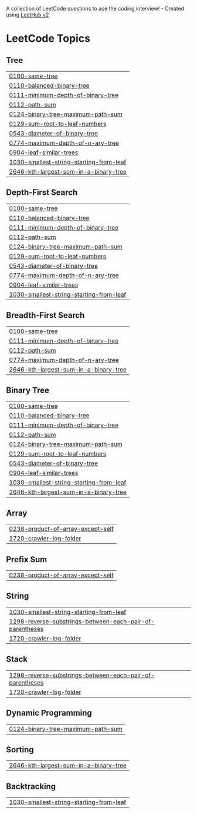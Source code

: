 A collection of LeetCode questions to ace the coding interview! - Created using [LeetHub v2](https://github.com/arunbhardwaj/LeetHub-2.0)
<!---LeetCode Topics Start-->
# LeetCode Topics
## Tree
|  |
| ------- |
| [0100-same-tree](https://github.com/Ash-codes18/Cpp_DSA/tree/master/0100-same-tree) |
| [0110-balanced-binary-tree](https://github.com/Ash-codes18/Cpp_DSA/tree/master/0110-balanced-binary-tree) |
| [0111-minimum-depth-of-binary-tree](https://github.com/Ash-codes18/Cpp_DSA/tree/master/0111-minimum-depth-of-binary-tree) |
| [0112-path-sum](https://github.com/Ash-codes18/Cpp_DSA/tree/master/0112-path-sum) |
| [0124-binary-tree-maximum-path-sum](https://github.com/Ash-codes18/Cpp_DSA/tree/master/0124-binary-tree-maximum-path-sum) |
| [0129-sum-root-to-leaf-numbers](https://github.com/Ash-codes18/Cpp_DSA/tree/master/0129-sum-root-to-leaf-numbers) |
| [0543-diameter-of-binary-tree](https://github.com/Ash-codes18/Cpp_DSA/tree/master/0543-diameter-of-binary-tree) |
| [0774-maximum-depth-of-n-ary-tree](https://github.com/Ash-codes18/Cpp_DSA/tree/master/0774-maximum-depth-of-n-ary-tree) |
| [0904-leaf-similar-trees](https://github.com/Ash-codes18/Cpp_DSA/tree/master/0904-leaf-similar-trees) |
| [1030-smallest-string-starting-from-leaf](https://github.com/Ash-codes18/Cpp_DSA/tree/master/1030-smallest-string-starting-from-leaf) |
| [2646-kth-largest-sum-in-a-binary-tree](https://github.com/Ash-codes18/Cpp_DSA/tree/master/2646-kth-largest-sum-in-a-binary-tree) |
## Depth-First Search
|  |
| ------- |
| [0100-same-tree](https://github.com/Ash-codes18/Cpp_DSA/tree/master/0100-same-tree) |
| [0110-balanced-binary-tree](https://github.com/Ash-codes18/Cpp_DSA/tree/master/0110-balanced-binary-tree) |
| [0111-minimum-depth-of-binary-tree](https://github.com/Ash-codes18/Cpp_DSA/tree/master/0111-minimum-depth-of-binary-tree) |
| [0112-path-sum](https://github.com/Ash-codes18/Cpp_DSA/tree/master/0112-path-sum) |
| [0124-binary-tree-maximum-path-sum](https://github.com/Ash-codes18/Cpp_DSA/tree/master/0124-binary-tree-maximum-path-sum) |
| [0129-sum-root-to-leaf-numbers](https://github.com/Ash-codes18/Cpp_DSA/tree/master/0129-sum-root-to-leaf-numbers) |
| [0543-diameter-of-binary-tree](https://github.com/Ash-codes18/Cpp_DSA/tree/master/0543-diameter-of-binary-tree) |
| [0774-maximum-depth-of-n-ary-tree](https://github.com/Ash-codes18/Cpp_DSA/tree/master/0774-maximum-depth-of-n-ary-tree) |
| [0904-leaf-similar-trees](https://github.com/Ash-codes18/Cpp_DSA/tree/master/0904-leaf-similar-trees) |
| [1030-smallest-string-starting-from-leaf](https://github.com/Ash-codes18/Cpp_DSA/tree/master/1030-smallest-string-starting-from-leaf) |
## Breadth-First Search
|  |
| ------- |
| [0100-same-tree](https://github.com/Ash-codes18/Cpp_DSA/tree/master/0100-same-tree) |
| [0111-minimum-depth-of-binary-tree](https://github.com/Ash-codes18/Cpp_DSA/tree/master/0111-minimum-depth-of-binary-tree) |
| [0112-path-sum](https://github.com/Ash-codes18/Cpp_DSA/tree/master/0112-path-sum) |
| [0774-maximum-depth-of-n-ary-tree](https://github.com/Ash-codes18/Cpp_DSA/tree/master/0774-maximum-depth-of-n-ary-tree) |
| [2646-kth-largest-sum-in-a-binary-tree](https://github.com/Ash-codes18/Cpp_DSA/tree/master/2646-kth-largest-sum-in-a-binary-tree) |
## Binary Tree
|  |
| ------- |
| [0100-same-tree](https://github.com/Ash-codes18/Cpp_DSA/tree/master/0100-same-tree) |
| [0110-balanced-binary-tree](https://github.com/Ash-codes18/Cpp_DSA/tree/master/0110-balanced-binary-tree) |
| [0111-minimum-depth-of-binary-tree](https://github.com/Ash-codes18/Cpp_DSA/tree/master/0111-minimum-depth-of-binary-tree) |
| [0112-path-sum](https://github.com/Ash-codes18/Cpp_DSA/tree/master/0112-path-sum) |
| [0124-binary-tree-maximum-path-sum](https://github.com/Ash-codes18/Cpp_DSA/tree/master/0124-binary-tree-maximum-path-sum) |
| [0129-sum-root-to-leaf-numbers](https://github.com/Ash-codes18/Cpp_DSA/tree/master/0129-sum-root-to-leaf-numbers) |
| [0543-diameter-of-binary-tree](https://github.com/Ash-codes18/Cpp_DSA/tree/master/0543-diameter-of-binary-tree) |
| [0904-leaf-similar-trees](https://github.com/Ash-codes18/Cpp_DSA/tree/master/0904-leaf-similar-trees) |
| [1030-smallest-string-starting-from-leaf](https://github.com/Ash-codes18/Cpp_DSA/tree/master/1030-smallest-string-starting-from-leaf) |
| [2646-kth-largest-sum-in-a-binary-tree](https://github.com/Ash-codes18/Cpp_DSA/tree/master/2646-kth-largest-sum-in-a-binary-tree) |
## Array
|  |
| ------- |
| [0238-product-of-array-except-self](https://github.com/Ash-codes18/Cpp_DSA/tree/master/0238-product-of-array-except-self) |
| [1720-crawler-log-folder](https://github.com/Ash-codes18/Cpp_DSA/tree/master/1720-crawler-log-folder) |
## Prefix Sum
|  |
| ------- |
| [0238-product-of-array-except-self](https://github.com/Ash-codes18/Cpp_DSA/tree/master/0238-product-of-array-except-self) |
## String
|  |
| ------- |
| [1030-smallest-string-starting-from-leaf](https://github.com/Ash-codes18/Cpp_DSA/tree/master/1030-smallest-string-starting-from-leaf) |
| [1298-reverse-substrings-between-each-pair-of-parentheses](https://github.com/Ash-codes18/Cpp_DSA/tree/master/1298-reverse-substrings-between-each-pair-of-parentheses) |
| [1720-crawler-log-folder](https://github.com/Ash-codes18/Cpp_DSA/tree/master/1720-crawler-log-folder) |
## Stack
|  |
| ------- |
| [1298-reverse-substrings-between-each-pair-of-parentheses](https://github.com/Ash-codes18/Cpp_DSA/tree/master/1298-reverse-substrings-between-each-pair-of-parentheses) |
| [1720-crawler-log-folder](https://github.com/Ash-codes18/Cpp_DSA/tree/master/1720-crawler-log-folder) |
## Dynamic Programming
|  |
| ------- |
| [0124-binary-tree-maximum-path-sum](https://github.com/Ash-codes18/Cpp_DSA/tree/master/0124-binary-tree-maximum-path-sum) |
## Sorting
|  |
| ------- |
| [2646-kth-largest-sum-in-a-binary-tree](https://github.com/Ash-codes18/Cpp_DSA/tree/master/2646-kth-largest-sum-in-a-binary-tree) |
## Backtracking
|  |
| ------- |
| [1030-smallest-string-starting-from-leaf](https://github.com/Ash-codes18/Cpp_DSA/tree/master/1030-smallest-string-starting-from-leaf) |
<!---LeetCode Topics End-->